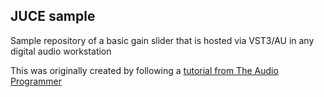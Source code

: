 ## JUCE sample

Sample repository of a basic gain slider that is hosted via VST3/AU in any digital audio workstation

This was originally created by following a [tutorial from The Audio Programmer](https://www.youtube.com/watch?v=Bw_OkHNpj1M)

